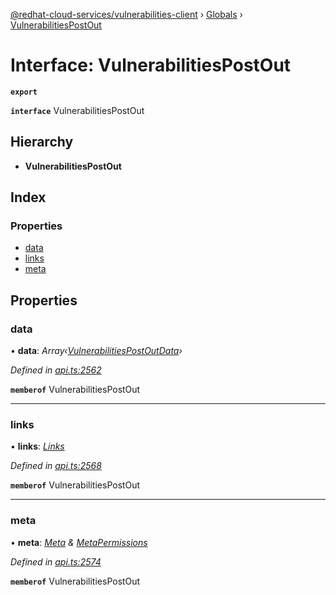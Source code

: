 [@redhat-cloud-services/vulnerabilities-client](../README.md) › [Globals](../globals.md) › [VulnerabilitiesPostOut](vulnerabilitiespostout.md)

# Interface: VulnerabilitiesPostOut

**`export`** 

**`interface`** VulnerabilitiesPostOut

## Hierarchy

* **VulnerabilitiesPostOut**

## Index

### Properties

* [data](vulnerabilitiespostout.md#data)
* [links](vulnerabilitiespostout.md#links)
* [meta](vulnerabilitiespostout.md#meta)

## Properties

###  data

• **data**: *Array‹[VulnerabilitiesPostOutData](vulnerabilitiespostoutdata.md)›*

*Defined in [api.ts:2562](https://github.com/RedHatInsights/javascript-clients.gi/blob/master/packages/vulnerabilities/api.ts#L2562)*

**`memberof`** VulnerabilitiesPostOut

___

###  links

• **links**: *[Links](links.md)*

*Defined in [api.ts:2568](https://github.com/RedHatInsights/javascript-clients.gi/blob/master/packages/vulnerabilities/api.ts#L2568)*

**`memberof`** VulnerabilitiesPostOut

___

###  meta

• **meta**: *[Meta](meta.md) & [MetaPermissions](metapermissions.md)*

*Defined in [api.ts:2574](https://github.com/RedHatInsights/javascript-clients.gi/blob/master/packages/vulnerabilities/api.ts#L2574)*

**`memberof`** VulnerabilitiesPostOut
